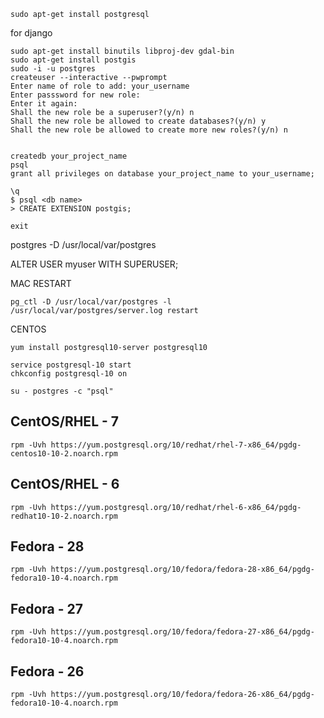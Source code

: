 ```
sudo apt-get install postgresql
```
 for django
```
sudo apt-get install binutils libproj-dev gdal-bin
sudo apt-get install postgis
sudo -i -u postgres
createuser --interactive --pwprompt
Enter name of role to add: your_username
Enter passsword for new role:
Enter it again:
Shall the new role be a superuser?(y/n) n
Shall the new role be allowed to create databases?(y/n) y
Shall the new role be allowed to create more new roles?(y/n) n


createdb your_project_name
psql
grant all privileges on database your_project_name to your_username;

\q
$ psql <db name>
> CREATE EXTENSION postgis;

exit
```
postgres -D /usr/local/var/postgres

ALTER USER myuser WITH SUPERUSER;

MAC RESTART

```
pg_ctl -D /usr/local/var/postgres -l /usr/local/var/postgres/server.log restart
```

CENTOS
```
yum install postgresql10-server postgresql10

service postgresql-10 start
chkconfig postgresql-10 on

su - postgres -c "psql"
```

## CentOS/RHEL - 7
```
rpm -Uvh https://yum.postgresql.org/10/redhat/rhel-7-x86_64/pgdg-centos10-10-2.noarch.rpm
```
## CentOS/RHEL - 6
```
rpm -Uvh https://yum.postgresql.org/10/redhat/rhel-6-x86_64/pgdg-redhat10-10-2.noarch.rpm
```
## Fedora - 28
```
rpm -Uvh https://yum.postgresql.org/10/fedora/fedora-28-x86_64/pgdg-fedora10-10-4.noarch.rpm
```
## Fedora - 27
```
rpm -Uvh https://yum.postgresql.org/10/fedora/fedora-27-x86_64/pgdg-fedora10-10-4.noarch.rpm
```
## Fedora - 26
```
rpm -Uvh https://yum.postgresql.org/10/fedora/fedora-26-x86_64/pgdg-fedora10-10-4.noarch.rpm
```
